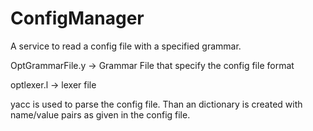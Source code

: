 # ConfigManager
A service to read a config file with a specified grammar.

OptGrammarFile.y -> Grammar File that specify the config file format

optlexer.l -> lexer file

yacc is used to parse the config file. Than an dictionary is created with name/value pairs as given in the config file.
